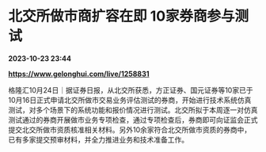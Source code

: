 # 北交所做市商扩容在即 10家券商参与测试

**2023-10-23 23:44**

**https://www.gelonghui.com/live/1258831**

格隆汇10月24日｜据证券日报，从北交所获悉，方正证券、国元证券等10家已于10月16日正式申请北交所做市交易业务评估测试的券商，开始进行技术系统仿真测试，对多个场景下的系统功能和报价情况进行测试。北交所拟于本周逐一对仿真测试通过的券商开展做市业务专项检查，通过专项检查后，券商即可向证监会正式提交北交所做市资质核准相关材料。另外10余家符合北交所做市资质的券商中，已有多家提交预审材料，并全力推进业务和技术准备工作。